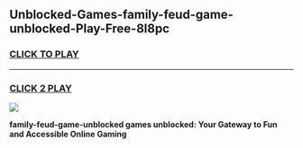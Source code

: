 
## Unblocked-Games-family-feud-game-unblocked-Play-Free-8l8pc
<h3>
<a href="https://premium76.site?title=family-feud-game-unblocked&ref=17A">CLICK TO PLAY</a></h3>
<hr>

<h3>
<a href="https://premium76.site?title=family-feud-game-unblocked&ref=17A">CLICK 2 PLAY</a>
  
</h3>

<a href="https://premium76.site?title=family-feud-game-unblocked&ref=17A"><img src="https://clearcache.store/games.png"></a>


**family-feud-game-unblocked games unblocked: Your Gateway to Fun and Accessible Online Gaming**
